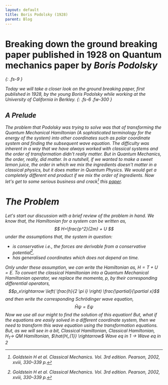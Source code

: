 ```yaml
---
layout: default
title: Boris Podolsky (1928)
parent: Blog
---
```


# Breaking down the ground breaking paper published in 1928 on Quantum mechanics paper by <em>Boris Podolsky<em>
{: .fs-9 }

Today we will take a closer look on the ground breaking paper, first published in 1928, by the young Boris Podolsky while working at the University of California in Berkley.
{: .fs-6 .fw-300 }


## A Prelude
The problem that Podolsky was trying to solve was that of transforming the Quantum Mechanical Hamiltonian (A sophisticated terminology for the energy of the system) into other coordinates such as polar coordinate system and finding the subsequent wave equation. The difficulty was inherent in a way that we have always worked with classical systems and the order of transformation didn't really matter. But in Quantum Mechanics, the order, *really*, did matter. In a nutshell, if we wanted to make a sweet lemon juice, the order in which we mix the ingredients doesn't matter in a classical physics, but it does matter in Quantum Physics. We would get a completely different end product if we mix the order of ingredients. Now let's get to some serious business and crack[^fn1] this [paper](https://journals.aps.org/pr/abstract/10.1103/PhysRev.32.812).


# The Problem
Let's start our discussion with a brief review of the problem in hand. We know that, the Hamiltonian for a system can be written as,
$$
H=\frac{p^2}{2m} + U
$$
under the assumptions that, the system in question:
-  is conservative i.e., the forces are derivable from a conservative potential[^fn1].
- has generalised coordinates which does not depend on time.

Only under these assumption, we can write the Hamiltonian as, $H=T + U = E$.
To convert the classical Hamiltonian into a Quantum Mechanical Hamiltonian operator, we replace the momenta, $p$, by their corresponding differential operators,
$$p_x\rightarrow \left( \frac{h}{2 \pi i} \right) \frac{\partial}{\partial x}$$
and then write the corresponding Schr&#246;dinger wave equation,
$$\hat{H}\psi = E\psi$$
Now we use all our might to find the solution of this equation! But, what if the equations are easily solved in a different coordinate system, then we need to *transform* this wave equation using the transformation equations. But, as we will see in a bit,
Classical Hamiltonian, 
*Classical Hamiltonian,* $H_{1} \rightarrow$ *QM Hamiltonian,* $\hat{H_{1}} \rightarrow$ *Wave eq in* $1$ $\rightarrow$ *Wave eq in* $2$
[^fn1]: Goldstein H et al. Classical Mechanics. Vol. 3rd edition. Pearson, 2002, xviii, 330–339 p.
